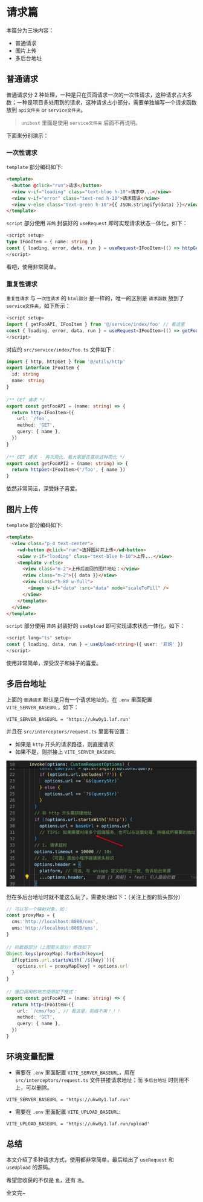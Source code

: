 # 请求篇

本篇分为三块内容：

- 普通请求
- 图片上传
- 多后台地址

## 普通请求

普通请求分 2 种处理，一种是只在页面请求一次的一次性请求，这种请求占大多数；一种是项目多处用到的请求，这种请求占小部分，需要单独编写一个请求函数放到 `api文件夹` or `service文件夹`。

> `unibest` 里面是使用 `service文件夹` 后面不再说明。

下面来分别演示：

### 一次性请求

`template` 部分编码如下:

```html
<template>
  <button @click="run">请求</button>
  <view v-if="loading" class="text-blue h-10">请求中...</view>
  <view v-if="error" class="text-red h-10">请求错误</view>
  <view v-else class="text-green h-10">{{ JSON.stringify(data) }}</view>
</template>
```

`script` 部分使用 `菲鸽` 封装好的 `useRequest` 即可实现请求状态一体化，如下：

```ts
<script setup>
type IFooItem = { name: string }
const { loading, error, data, run } = useRequest<IFooItem>(() => httpGet('/foo', { name: '菲鸽' }))
</script>
```

看吧，使用非常简单。

### 重复性请求

`重复性请求` 与 `一次性请求` 的 `html部分` 是一样的，唯一的区别是 `请求函数` 放到了 `service文件夹`，如下所示：

```ts
<script setup>
import { getFooAPI, IFooItem } from '@/service/index/foo' // 看这里
const { loading, error, data, run } = useRequest<IFooItem>(() => getFooAPI('菲鸽'))
</script>
```

对应的 `src/service/index/foo.ts` 文件如下：

```ts
import { http, httpGet } from '@/utils/http'
export interface IFooItem {
  id: string
  name: string
}

/** GET 请求 */
export const getFooAPI = (name: string) => {
  return http<IFooItem>({
    url: `/foo`,
    method: 'GET',
    query: { name },
  })
}

/** GET 请求 - 再次简化，看大家是否喜欢这种简化 */
export const getFooAPI2 = (name: string) => {
  return httpGet<IFooItem>('/foo', { name })
}
```

依然非常简洁，深受妹子喜爱。

## 图片上传

`template` 部分编码如下:

```html
<template>
  <view class="p-4 text-center">
    <wd-button @click="run">选择图片并上传</wd-button>
    <view v-if="loading" class="text-blue h-10">上传...</view>
    <template v-else>
      <view class="m-2">上传后返回的图片地址：</view>
      <view class="m-2">{{ data }}</view>
      <view class="h-80 w-full">
        <image v-if="data" :src="data" mode="scaleToFill" />
      </view>
    </template>
  </view>
</template>
```

`script` 部分使用 `菲鸽` 封装好的 `useUpload` 即可实现请求状态一体化，如下：

```ts
<script lang="ts" setup>
const { loading, data, run } = useUpload<string>({ user: '菲鸽' })
</script>
```

使用非常简单，深受汉子和妹子的喜爱。

## 多后台地址

上面的 `普通请求` 默认是只有一个请求地址的，在 `.env` 里面配置 `VITE_SERVER_BASEURL`，如下：

```text
VITE_SERVER_BASEURL = 'https://ukw0y1.laf.run'
```

并且在 `src/interceptors/request.ts` 里面有设置：

- 如果是 `http` 开头的请求路径，则直接请求
- 如果不是，则拼接上 `VITE_SERVER_BASEURL`

![alt text](./assets/8-1.png)

但在多后台地址时就不能这么玩了，需要处理如下：（关注上图的箭头部分）

```ts
// 可以写一个映射对象，如：
const proxyMap = {
  cms:'http://localhost:8080/cms',
  ums:'http://localhost:8080/ums',
}

// 拦截器部分（上图箭头部分）修改如下
Object.keys(proxyMap).forEach(key=>{
  if(options.url.startsWith(`/${key}`)){
    options.url = proxyMap[key] + options.url
  }
}

// 接口调用的地方使用如下格式：
export const getFooAPI = (name: string) => {
  return http<IFooItem>({
    url: `/cms/foo`, // 看这里，前缀不用！！！
    method: 'GET',
    query: { name },
  })
}
```

## 环境变量配置

- 需要在 `.env` 里面配置 `VITE_SERVER_BASEURL`，用在 `src/interceptors/request.ts` 文件拼接请求地址；而 `多后台地址` 时则用不上，可以删除。

```text
VITE_SERVER_BASEURL = 'https://ukw0y1.laf.run'
```

- 需要在 `.env` 里面配置 `VITE_UPLOAD_BASEURL`:

```text
VITE_UPLOAD_BASEURL = 'https://ukw0y1.laf.run/upload'
```

## 总结

本文介绍了多种请求方式，使用都非常简单，最后给出了 `useRequest` 和 `useUpload` 的源码。

希望您收获的不仅是 `鱼`，还有 `渔`。

全文完~
